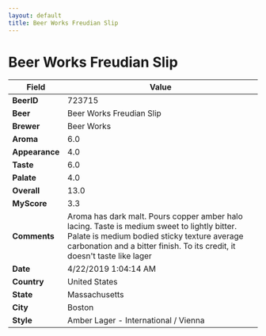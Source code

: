 ```yaml
---
layout: default
title: Beer Works Freudian Slip 
---
```


# Beer Works Freudian Slip 

| Field         | Value     |
|---------------|-----------|
| **BeerID** | 723715 |
| **Beer** | Beer Works Freudian Slip  |
| **Brewer** | Beer Works |
| **Aroma** | 6.0 |
| **Appearance** | 4.0 |
| **Taste** | 6.0 |
| **Palate** | 4.0 |
| **Overall** | 13.0 |
| **MyScore** | 3.3 |
| **Comments** | Aroma has dark malt. Pours copper amber halo lacing. Taste is medium sweet to lightly bitter.  Palate is medium bodied sticky texture average carbonation and a bitter finish.  To its credit,  it doesn't taste like lager |
| **Date** | 4/22/2019 1:04:14 AM |
| **Country** | United States |
| **State** | Massachusetts |
| **City** | Boston |
| **Style** | Amber Lager - International / Vienna |
